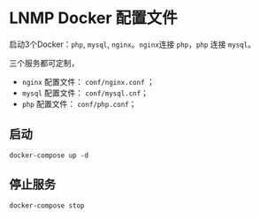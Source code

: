 # LNMP Docker 配置文件

启动3个Docker：`php`, `mysql`, `nginx`。`nginx`连接 `php`，`php` 连接 `mysql`。

三个服务都可定制，

 - `nginx` 配置文件： `conf/nginx.conf` ；
 - `mysql` 配置文件： `conf/mysql.cnf`；
 - `php` 配置文件： `conf/php.conf`；

## 启动

```
docker-compose up -d
```

## 停止服务

```
docker-compose stop
```
